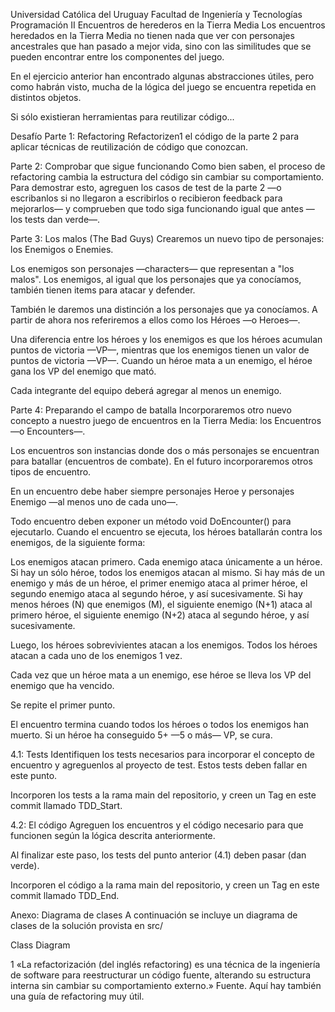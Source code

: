 Universidad Católica del Uruguay
Facultad de Ingeniería y Tecnologías
Programación II
Encuentros de herederos en la Tierra Media
Los encuentros heredados en la Tierra Media no tienen nada que ver con personajes ancestrales que han pasado a mejor vida, sino con las similitudes que se pueden encontrar entre los componentes del juego.

En el ejercicio anterior han encontrado algunas abstracciones útiles, pero como habrán visto, mucha de la lógica del juego se encuentra repetida en distintos objetos.

Si sólo existieran herramientas para reutilizar código...

Desafío
Parte 1: Refactoring
Refactorizen1 el código de la parte 2 para aplicar técnicas de reutilización de código que conozcan.

Parte 2: Comprobar que sigue funcionando
Como bien saben, el proceso de refactoring cambia la estructura del código sin cambiar su comportamiento. Para demostrar esto, agreguen los casos de test de la parte 2 —o escribanlos si no llegaron a escribirlos o recibieron feedback para mejorarlos— y comprueben que todo siga funcionando igual que antes —los tests dan verde—.

Parte 3: Los malos (The Bad Guys)
Crearemos un nuevo tipo de personajes: los Enemigos o Enemies.

Los enemigos son personajes —characters— que representan a "los malos". Los enemigos, al igual que los personajes que ya conocíamos, también tienen items para atacar y defender.

También le daremos una distinción a los personajes que ya conocíamos. A partir de ahora nos referiremos a ellos como los Héroes —o Heroes—.

Una diferencia entre los héroes y los enemigos es que los héroes acumulan puntos de victoria —VP—, mientras que los enemigos tienen un valor de puntos de victoria —VP—. Cuando un héroe mata a un enemigo, el héroe gana los VP del enemigo que mató.

Cada integrante del equipo deberá agregar al menos un enemigo.

Parte 4: Preparando el campo de batalla
Incorporaremos otro nuevo concepto a nuestro juego de encuentros en la Tierra Media: los Encuentros —o Encounters—.

Los encuentros son instancias donde dos o más personajes se encuentran para batallar (encuentros de combate). En el futuro incorporaremos otros tipos de encuentro.

En un encuentro debe haber siempre personajes Heroe y personajes Enemigo —al menos uno de cada uno—.

Todo encuentro deben exponer un método void DoEncounter() para ejecutarlo. Cuando el encuentro se ejecuta, los héroes batallarán contra los enemigos, de la siguiente forma:

Los enemigos atacan primero. Cada enemigo ataca únicamente a un héroe. Si hay un sólo héroe, todos los enemigos atacan al mismo. Si hay más de un enemigo y más de un héroe, el primer enemigo ataca al primer héroe, el segundo enemigo ataca al segundo héroe, y así sucesivamente. Si hay menos héroes (N) que enemigos (M), el siguiente enemigo (N+1) ataca al primero héroe, el siguiente enemigo (N+2) ataca al segundo héroe, y así sucesivamente.

Luego, los héroes sobrevivientes atacan a los enemigos. Todos los héroes atacan a cada uno de los enemigos 1 vez.

Cada vez que un héroe mata a un enemigo, ese héroe se lleva los VP del enemigo que ha vencido.

Se repite el primer punto.

El encuentro termina cuando todos los héroes o todos los enemigos han muerto. Si un héroe ha conseguido 5+ —5 o más— VP, se cura.

4.1: Tests
Identifiquen los tests necesarios para incorporar el concepto de encuentro y agreguenlos al proyecto de test. Estos tests deben fallar en este punto.

Incorporen los tests a la rama main del repositorio, y creen un Tag en este commit llamado TDD_Start.

4.2: El código
Agreguen los encuentros y el código necesario para que funcionen según la lógica descrita anteriormente.

Al finalizar este paso, los tests del punto anterior (4.1) deben pasar (dan verde).

Incorporen el código a la rama main del repositorio, y creen un Tag en este commit llamado TDD_End.

Anexo: Diagrama de clases
A continuación se incluye un diagrama de clases de la solución provista en src/

Class Diagram

1 «La refactorización (del inglés refactoring) es una técnica de la ingeniería de software para reestructurar un código fuente, alterando su estructura interna sin cambiar su comportamiento externo.» Fuente. Aquí hay también una guía de refactoring muy útil.
